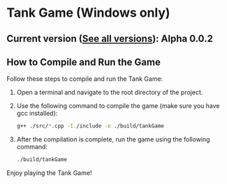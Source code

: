 # Tank Game (Windows only)

## Current version ([See all versions](versions.md)): Alpha 0.0.2

## How to Compile and Run the Game

Follow these steps to compile and run the Tank Game:

1. Open a terminal and navigate to the root directory of the project.

2. Use the following command to compile the game (make sure you have gcc installed):

    ```sh
    g++ ./src/*.cpp -I./include -o ./build/tankGame
    ```

3. After the compilation is complete, run the game using the following command:

    ```sh
    ./build/tankGame
    ```

Enjoy playing the Tank Game!